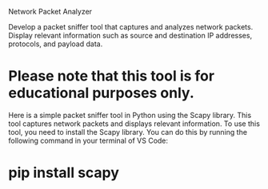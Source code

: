 Network Packet Analyzer

Develop a packet sniffer tool that captures and analyzes network packets. 
Display relevant information such as source and destination IP addresses, protocols, and payload data. 

# Please note that this tool is for educational purposes only.

Here is a simple packet sniffer tool in Python using the Scapy library. This tool captures network packets and displays relevant information.
To use this tool, you need to install the Scapy library. You can do this by running the following command in your terminal of VS Code:

# pip install scapy



